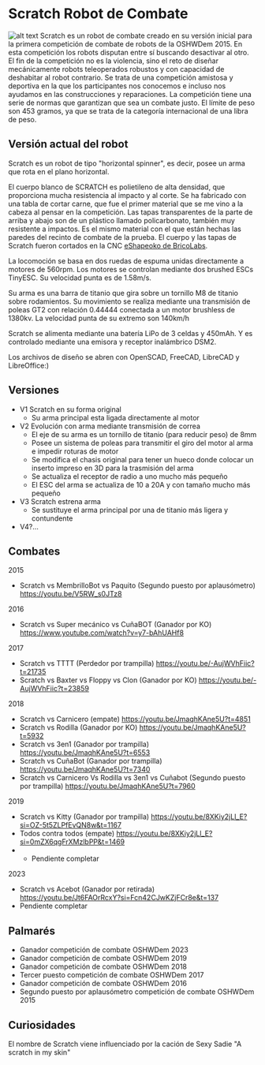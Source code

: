 # Scratch Robot de Combate
![alt text](./V4_2019/Fotos/00ScratchTrofeos.jpg)
Scratch es un robot de combate creado en su versión inicial para la primera competición de combate de robots de la OSHWDem 2015. 
En esta competición los robots disputan entre sí buscando desactivar al otro. El fin de la competición no es la violencia, sino el reto de diseñar mecánicamente robots teleoperados robustos y con capacidad de deshabitar al robot contrario. Se trata de una competición amistosa y deportiva en la que los participantes nos conocemos e incluso nos ayudamos en las construcciones y reparaciones. La competición tiene una serie de normas que garantizan que sea un combate justo. El límite de peso son 453 gramos, ya que se trata de la categoría internacional de una libra de peso.

## Versión actual del robot
Scratch es un robot de tipo "horizontal spinner", es decir, posee un arma que rota en el plano horizontal.

El cuerpo blanco de SCRATCH es polietileno de alta densidad, que proporciona mucha resistencia al impacto y al corte. Se ha fabricado con una tabla de cortar carne, que fue el primer material que se me vino a la cabeza al pensar en la competición. Las tapas transparentes de la parte de arriba y abajo son de un plástico llamado policarbonato, también muy resistente a impactos. Es el mismo material con el que están hechas las paredes del recinto de combate de la prueba.
El cuerpo y las tapas de Scratch fueron cortados en la CNC [eShapeoko de BricoLabs](https://bricolabs.cc/wiki/herramientas/eshapeoko).

La locomoción se basa en dos ruedas de espuma unidas directamente a motores de 560rpm. Los motores se controlan mediante dos brushed ESCs TinyESC. Su velocidad punta es de 1.58m/s.

Su arma es una barra de titanio que gira sobre un tornillo M8 de titanio sobre rodamientos. Su movimiento se realiza mediante una transmisión de poleas GT2 con relación 0.44444 conectada a un motor brushless de 1380kv. La velocidad punta de su extremo son 140km/h

Scratch se alimenta mediante una batería LiPo de 3 celdas y 450mAh. Y es controlado mediante una emisora y receptor inalámbrico DSM2.

Los archivos de diseño se abren con OpenSCAD, FreeCAD, LibreCAD y LibreOffice:)

## Versiones
* V1 Scratch en su forma original
  * Su arma principal esta ligada directamente al motor
* V2 Evolución con arma mediante transmisión de correa
  * El eje de su arma es un tornillo de titanio (para reducir peso) de 8mm
  * Posee un sistema de poleas para transmitir el giro del motor al arma e impedir roturas de motor
  * Se modifica el chasis original para tener un hueco donde colocar un inserto impreso en 3D para la trasmisión del arma
  * Se actualiza el receptor de radio a uno mucho más pequeño
  * El ESC del arma se actualiza de 10 a 20A y con tamaño mucho más pequeño
* V3 Scratch estrena arma
  * Se sustituye el arma principal por una de titanio más ligera y contundente
* V4?...

## Combates
2015
* Scratch vs MembrilloBot vs Paquito (Segundo puesto por aplausómetro) https://youtu.be/V5RW_s0JTz8

2016
* Scratch vs Super mecánico vs CuñaBOT (Ganador por KO) https://www.youtube.com/watch?v=y7-bAhUAHf8

2017
* Scratch vs TTTT (Perdedor por trampilla) https://youtu.be/-AujWVhFiic?t=21735
* Scratch vs Baxter vs Floppy vs Clon (Ganador por KO) https://youtu.be/-AujWVhFiic?t=23859

2018 
* Scratch vs Carnicero (empate) https://youtu.be/JmaqhKAne5U?t=4851
* Scratch vs Rodilla (Ganador por KO) https://youtu.be/JmaqhKAne5U?t=5932
* Scratch vs 3en1 (Ganador por trampilla) https://youtu.be/JmaqhKAne5U?t=6553
* Scratch vs CuñaBot (Ganador por trampilla) https://youtu.be/JmaqhKAne5U?t=7340
* Scratch vs Carnicero Vs Rodilla vs 3en1 vs Cuñabot (Segundo puesto por trampilla) https://youtu.be/JmaqhKAne5U?t=7960

2019 
* Scratch vs Kitty (Ganador por trampilla) https://youtu.be/8XKiy2jLl_E?si=OZ-5t5ZLPfEvQN8w&t=1167
* Todos contra todos (empate) https://youtu.be/8XKiy2jLl_E?si=0mZX6qgFrXMzlbPP&t=1469
* * Pendiente completar

2023
* Scratch vs Acebot (Ganador por retirada) https://youtu.be/Jt6FAOrRcxY?si=Fcn42CJwKZjFCr8e&t=137
* Pendiente completar

## Palmarés
* Ganador competición de combate OSHWDem 2023
* Ganador competición de combate OSHWDem 2019
* Ganador competición de combate OSHWDem 2018
* Tercer puesto competición de combate OSHWDem 2017
* Ganador competición de combate OSHWDem 2016
* Segundo puesto por aplausómetro competición de combate OSHWDem 2015

## Curiosidades
El nombre de Scratch viene influenciado por la cación de Sexy Sadie "A scratch in my skin"

